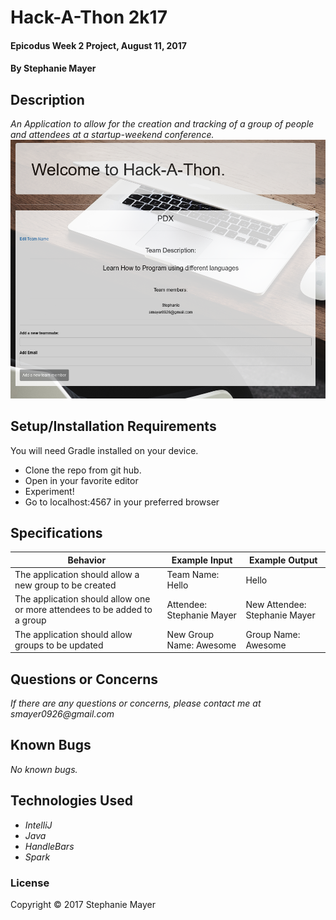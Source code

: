 # Hack-A-Thon 2k17

#### Epicodus Week 2 Project, August 11, 2017

#### By Stephanie Mayer

## Description

_An Application to allow for the creation and tracking of a group of people and attendees at a startup-weekend conference._
![Alt text](/ScreenShot.png)

## Setup/Installation Requirements

You will need Gradle installed on your device.

* Clone the repo from git hub.
* Open in your favorite editor
* Experiment!
* Go to localhost:4567 in your preferred browser

## Specifications

| Behavior      | Example Input      | Example Output       |
| ------------- | ------------- | ------------- |
|The application should allow a new group to be created | Team Name: Hello| Hello|
| The application should allow one or more attendees to be added to a group | Attendee: Stephanie Mayer | New Attendee: Stephanie Mayer |
|The application should allow groups to be updated | New Group Name: Awesome | Group Name: Awesome|
## Questions or Concerns ##
_If there are any questions or concerns, please contact me at smayer0926@gmail.com_
## Known Bugs
_No known bugs._
## Technologies Used

* _IntelliJ_
* _Java_
* _HandleBars_
* _Spark_


### License

Copyright &copy; 2017 Stephanie Mayer

